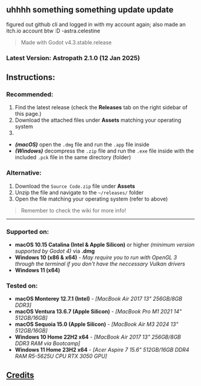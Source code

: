 ## uhhhh something something update update
figured out github cli and logged in with my account again; also made an itch.io account btw :D
-astra.celestine

> Made with Godot v4.3.stable.release
### Latest Version: **Astropath 2.1.0** (12 Jan 2025)

## Instructions:
### Recommended:
1. Find the latest release (check the **Releases** tab on the right sidebar of this page.)
2. Download the attached files under **Assets** matching your operating system
3. 
- **_(macOS)_** open the `.dmg` file and run the `.app` file inside
- **_(Windows)_** decompress the `.zip` file and run the `.exe` file inside with the included `.pck` file in the same directory (folder)

### Alternative:
1. Download the `Source Code.zip` file under **Assets**
2. Unzip the file and navigate to the `~/releases/` folder
3. Open the file matching your operating system (refer to above)


> Remember to check the wiki for more info!

---


### Supported on: 
- **macOS 10.15 Catalina (Intel & Apple Silicon)** or higher *(minimum version supported by Godot 4)* via **.dmg**
- **Windows 10 (x86 & x64)** - *_May require you to run with OpenGL 3 through the terminal if you don't have the neccessary Vulkan drivers_*
- **Windows 11 (x64)**

### Tested on: 
- **macOS Monterey 12.7.1 (Intel)** - *[MacBook Air 2017 13" 256GB/8GB DDR3]*
- **macOS Ventura 13.6.7 (Apple Silicon)** - *[MacBook Pro M1 2021 14" 512GB/16GB]*
- **macOS Sequoia 15.0 (Apple Silicon)** - *[MacBook Air M3 2024 13" 512GB/16GB]*
- **Windows 10 Home 22H2 x64** - *[MacBook Air 2017 13" 256GB/8GB DDR3 RAM via Bootcamp]*
- **Windows 11 Home 23H2 x64** - *[Acer Aspire 7 15.6" 512GB/16GB DDR4 RAM R5-5625U CPU RTX 3050 GPU]*



## [Credits](https://github.com/astra-the-boop/mybuttcheeks/wiki/Credits)
